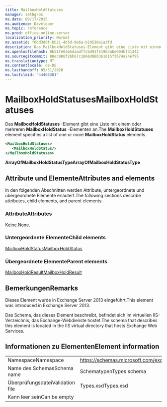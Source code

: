 ```yaml
---
title: MailboxHoldStatuses
manager: sethgros
ms.date: 09/17/2015
ms.audience: Developer
ms.topic: reference
ms.prod: office-online-server
localization_priority: Normal
ms.assetid: f0bd3d6f-bb21-4b5d-9e6a-b19530a1a3fd
description: Das MailboxHoldStatuses-Element gibt eine Liste mit einem oder mehreren MailboxHoldStatus-Elementen an.
ms.openlocfilehash: 8b51fe0ab5daadffcbd91f51963abe094bf31342
ms.sourcegitcommit: 88ec988f2bb67c1866d06b361615f3674a24e795
ms.translationtype: MT
ms.contentlocale: de-DE
ms.lasthandoff: 05/31/2020
ms.locfileid: "44466381"
---
```

# <a name="mailboxholdstatuses"></a><span data-ttu-id="311bc-103">MailboxHoldStatuses</span><span class="sxs-lookup"><span data-stu-id="311bc-103">MailboxHoldStatuses</span></span>

<span data-ttu-id="311bc-104">Das **MailboxHoldStatuses** -Element gibt eine Liste mit einem oder mehreren **MailboxHoldStatus** -Elementen an.</span><span class="sxs-lookup"><span data-stu-id="311bc-104">The **MailboxHoldStatuses** element specifies a list of one or more **MailboxHoldStatus** elements.</span></span> 
  
```XML
<MailboxHoldStatuses>
   <MailboxHoldStatus/>
</MailboxHoldStatuses>
```

<span data-ttu-id="311bc-105">**ArrayOfMailboxHoldStatusType**</span><span class="sxs-lookup"><span data-stu-id="311bc-105">**ArrayOfMailboxHoldStatusType**</span></span>

## <a name="attributes-and-elements"></a><span data-ttu-id="311bc-106">Attribute und Elemente</span><span class="sxs-lookup"><span data-stu-id="311bc-106">Attributes and elements</span></span>

<span data-ttu-id="311bc-107">In den folgenden Abschnitten werden Attribute, untergeordnete und übergeordnete Elemente erläutert.</span><span class="sxs-lookup"><span data-stu-id="311bc-107">The following sections describe attributes, child elements, and parent elements.</span></span>
  
### <a name="attributes"></a><span data-ttu-id="311bc-108">Attribute</span><span class="sxs-lookup"><span data-stu-id="311bc-108">Attributes</span></span>

<span data-ttu-id="311bc-109">Keine.</span><span class="sxs-lookup"><span data-stu-id="311bc-109">None.</span></span>
  
### <a name="child-elements"></a><span data-ttu-id="311bc-110">Untergeordnete Elemente</span><span class="sxs-lookup"><span data-stu-id="311bc-110">Child elements</span></span>

[<span data-ttu-id="311bc-111">MailboxHoldStatus</span><span class="sxs-lookup"><span data-stu-id="311bc-111">MailboxHoldStatus</span></span>](mailboxholdstatus.md)
  
### <a name="parent-elements"></a><span data-ttu-id="311bc-112">Übergeordnete Elemente</span><span class="sxs-lookup"><span data-stu-id="311bc-112">Parent elements</span></span>

[<span data-ttu-id="311bc-113">MailboxHoldResult</span><span class="sxs-lookup"><span data-stu-id="311bc-113">MailboxHoldResult</span></span>](mailboxholdresult.md)
  
## <a name="remarks"></a><span data-ttu-id="311bc-114">Bemerkungen</span><span class="sxs-lookup"><span data-stu-id="311bc-114">Remarks</span></span>

<span data-ttu-id="311bc-115">Dieses Element wurde in Exchange Server 2013 eingeführt.</span><span class="sxs-lookup"><span data-stu-id="311bc-115">This element was introduced in Exchange Server 2013.</span></span>
  
<span data-ttu-id="311bc-116">Das Schema, das dieses Element beschreibt, befindet sich im virtuellen IIS-Verzeichnis, das Exchange-Webdienste hostet.</span><span class="sxs-lookup"><span data-stu-id="311bc-116">The schema that describes this element is located in the IIS virtual directory that hosts Exchange Web Services.</span></span>
  
## <a name="element-information"></a><span data-ttu-id="311bc-117">Informationen zu Elementen</span><span class="sxs-lookup"><span data-stu-id="311bc-117">Element information</span></span>

|||
|:-----|:-----|
|<span data-ttu-id="311bc-118">Namespace</span><span class="sxs-lookup"><span data-stu-id="311bc-118">Namespace</span></span>  <br/> |https://schemas.microsoft.com/exchange/services/2006/types  <br/> |
|<span data-ttu-id="311bc-119">Name des Schemas</span><span class="sxs-lookup"><span data-stu-id="311bc-119">Schema name</span></span>  <br/> |<span data-ttu-id="311bc-120">Schematypen</span><span class="sxs-lookup"><span data-stu-id="311bc-120">Types schema</span></span>  <br/> |
|<span data-ttu-id="311bc-121">Überprüfungsdatei</span><span class="sxs-lookup"><span data-stu-id="311bc-121">Validation file</span></span>  <br/> |<span data-ttu-id="311bc-122">Types.xsd</span><span class="sxs-lookup"><span data-stu-id="311bc-122">Types.xsd</span></span>  <br/> |
|<span data-ttu-id="311bc-123">Kann leer sein</span><span class="sxs-lookup"><span data-stu-id="311bc-123">Can be empty</span></span>  <br/> ||
   

